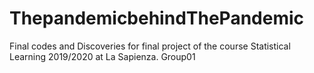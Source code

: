 # ThepandemicbehindThePandemic
Final codes and Discoveries for final project of the course Statistical Learning 2019/2020 at La Sapienza. Group01
